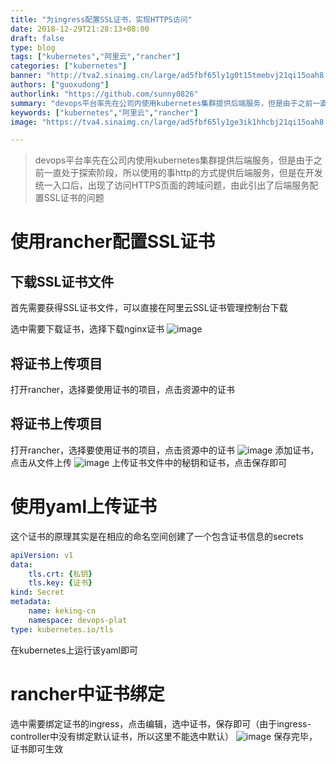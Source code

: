 ```yaml
---
title: "为ingress配置SSL证书，实现HTTPS访问"
date: 2018-12-29T21:28:13+08:00
draft: false
type: blog
tags: ["kubernetes","阿里云","rancher"]
categories: ["kubernetes"]
banner: "http://tva2.sinaimg.cn/large/ad5fbf65ly1g0t15tmebvj21qi15oah8.jpg"
authors: ["guoxudong"]
authorlink: "https://github.com/sunny0826"
summary: "devops平台率先在公司内使用kubernetes集群提供后端服务，但是由于之前一直处于探索阶段，所以使用的事http的方式提供后端服务，但是在开发统一入口后，出现了访问HTTPS页面的跨域问题，由此引出了后端服务配置SSL证书的问题。"
keywords: ["kubernetes","阿里云","rancher"]
image: "https://tva4.sinaimg.cn/large/ad5fbf65ly1ge3ik1hhcbj21qi15oah8.jpg"

---
```

>devops平台率先在公司内使用kubernetes集群提供后端服务，但是由于之前一直处于探索阶段，所以使用的事http的方式提供后端服务，但是在开发统一入口后，出现了访问HTTPS页面的跨域问题，由此引出了后端服务配置SSL证书的问题

# 使用rancher配置SSL证书

## 下载SSL证书文件
首先需要获得SSL证书文件，可以直接在阿里云SSL证书管理控制台下载

选中需要下载证书，选择下载nginx证书
![image](/images/source/zhengshu.png)

## 将证书上传项目
打开rancher，选择要使用证书的项目，点击资源中的证书
## 将证书上传项目
打开rancher，选择要使用证书的项目，点击资源中的证书
![image](/images/source/https-1.png)
添加证书，点击从文件上传
![image](/images/source/https-2.png)
上传证书文件中的秘钥和证书，点击保存即可

# 使用yaml上传证书
这个证书的原理其实是在相应的命名空间创建了一个包含证书信息的secrets

```yaml
apiVersion: v1
data:
    tls.crt: {私钥}
    tls.key: {证书}
kind: Secret
metadata:
    name: keking-cn
    namespace: devops-plat
type: kubernetes.io/tls
```

在kubernetes上运行该yaml即可

# rancher中证书绑定
选中需要绑定证书的ingress，点击编辑，选中证书，保存即可（由于ingress-controller中没有绑定默认证书，所以这里不能选中默认）
![image](/images/source/https-3.png)
保存完毕，证书即可生效